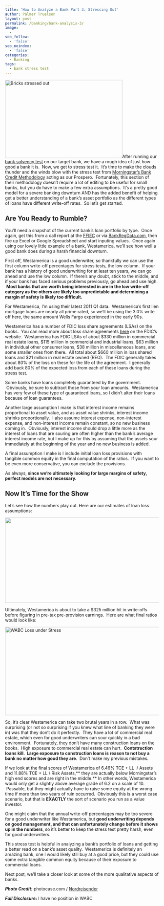 ```yaml
---
title: 'How to Analyze a Bank Part 3: Stressing Out'
author: Palmer Truelson
layout: post
permalink: /banking/bank-analysis-3/
image:
  - 
seo_follow:
  - 'false'
seo_noindex:
  - 'false'
categories:
  - Banking
tags:
  - bank stress test
---
```

[<img class="size-full wp-image-254 alignright" title="bank-stress" src="http://www.valuablebehavior.com/wp-content/uploads/2011/07/bank-stress.jpg" alt="Bricks stressed out" width="384" height="256" />][1]After running our <a href="http://www.valuablebehavior.com/banking/bank-analysis-2/"  target="_blank">bank solvency test</a> on our target bank, we have a rough idea of just how good a bank it is.  Now, we get to stress test it.  It&#8217;s time to make the clouds thunder and the winds blow with the stress test from <a title="Morningst Bank Credit Methodology" href="http://corporate.morningstar.com/us/documents/MethodologyDocuments/MethodologyPapers/BankCreditMethodology.pdf" onclick="javascript:_gaq.push(['_trackEvent','download','http://corporate.morningstar.com/us/documents/MethodologyDocuments/MethodologyPapers/BankCreditMethodology.pdf']);" target="_blank">Morningstar&#8217;s Bank Credit Methodology</a> acting as our Prospero.  Fortunately, this section of their methodology doesn&#8217;t require a lot of editing to be useful for small banks, but you do have to make a few extra assumptions.  It&#8217;s a pretty good model for a severe banking downturn AND has the added benefit of helping get a better understanding of a bank&#8217;s asset portfolio as the different types of loans have different write-off rates.  So let&#8217;s get started.

## Are You Ready to Rumble?

You&#8217;ll need a snapshot of the current bank&#8217;s loan portfolio by type.  Once again, get this from a call report at the <a title="FFIEC" href="https://cdr.ffiec.gov/public/" onclick="javascript:_gaq.push(['_trackEvent','outbound-article','http://cdr.ffiec.gov']);" target="_blank">FFIEC</a> or via <a href="http://www.bankregdata.com" onclick="javascript:_gaq.push(['_trackEvent','outbound-article','http://www.bankregdata.com']);" target="_blank">BankRegData.com</a>, then fire up Excel or Google Spreadsheet and start inputing values.  Once again using our lovely little example of a bank, Westamerica, we&#8217;ll see how well a good bank does during a harsh financial downturn.

First off, Westamerica is a good underwriter, so thankfully we can use the first column write-off percentages for stress tests, the low column.  If your bank has a history of good underwriting for at least ten years, we can go ahead and use the low column.  If there&#8217;s any doubt, stick to the middle, and if your bank has faced serious problems previously, go ahead and use high.  **Most banks that are worth being interested in are in the low write-off category as the others are likely too unpredictable and determining a margin of safety is likely too difficult.**

For Westamerica, I&#8217;m using their latest 2011 Q1 data.  Westamerica&#8217;s first lien mortgage loans are nearly all prime rated, so we&#8217;ll be using the 3.0% write off here, the same amount Wells Fargo experienced in the early 90s.

Westamerica has a number of FDIC loss share agreements (LSAs) on the books.  You can read more about loss share agreements <a href="http://www.fdic.gov/bank/individual/failed/lossshare/" onclick="javascript:_gaq.push(['_trackEvent','outbound-article','http://www.fdic.gov']);" target="_blank">here</a> on the FDIC&#8217;s website.  Westamerica has FDIC LSAs of about $330 million in commercial real estate loans, $115 million in commercial and industrial loans, $63 million in individual other consumer loans, $38 million in miscellaneous loans, and some smaller ones from there.  All total about $660 million in loss shared loans and $21 million in real estate owned (REO).  The FDIC generally takes about 80% of the loss on these for the life of the agreement.  I generally add back 80% of the expected loss from each of these loans during the stress test.

Some banks have loans completely guaranteed by the government.  Obviously, be sure to subtract those from your loan amounts.  Westamerica has very few of these type of guaranteed loans, so I didn&#8217;t alter their loans because of loan guarantees.

Another large assumption I make is that interest income remains proportional to asset value, and as asset value shrinks, interest income shrinks proportionally.  I also assume interest expense, non-interest expense, and non-interest income remain constant, so no new business coming in.  Obviously, interest income should drop a little more as the interest of loans that are souring are often higher than the bank&#8217;s average interest income rate, but I make up for this by assuming that the assets sour immediately at the beginning of the year and no new business is added.

A final assumption I make is I include initial loan loss provisions with tangible common equity in the final computation of the ratios.  If you want to be even more conservative, you can exclude the provisions.

As always, **since we&#8217;re ultimately looking for large margins of safety, perfect models are not necessary.**

## Now It&#8217;s Time for the Show

Let&#8217;s see how the numbers play out. Here are our estimates of loan loss assumptions:

<p style="text-align: center;">
  <a href="http://www.valuablebehavior.com/wp-content/uploads/2011/07/WABC-Stress-Loans.png" ><img class="size-full wp-image-258 aligncenter" title="WABC-Stress-Loans" src="http://www.valuablebehavior.com/wp-content/uploads/2011/07/WABC-Stress-Loans.png" alt="" width="583" height="279" /></a>
</p>

Ultimately, Westamerica is about to take a $325 million hit in write-offs before figuring in pre-tax pre-provision earnings.  Here are what final ratios would look like:

[<img class="aligncenter size-full wp-image-265" title="WABC-Stress-Loss-2" src="http://www.valuablebehavior.com/wp-content/uploads/2011/07/WABC-Stress-Loss-2.png" alt="WABC Loss under Stress" width="524" height="289" />][2]

So, it&#8217;s clear Westamerica can take two brutal years in a row.  What was surprising (or not so surprising if you knew what line of banking they were in) was that they don&#8217;t do it perfectly.  They have a lot of commercial real estate, which even for good underwriters can sour quickly in a bad environment.  Fortunately, they don&#8217;t have many construction loans on the books.  High exposure to commercial real estate can hurt.  **Contstruction loans kill.  Large exposure to construction loans is reason to not buy a bank no matter how good they are**.  Don&#8217;t make my previous mistakes.

If we look at the final scores of Westamerica of 6.46% TCE + LL  / Assets and 11.88% TCE + LL / Risk Assets,** they are actually below Morningstar&#8217;s high end scores and are right in the middle.** In other words, Westamerica would only get a slightly above average grade of 6.2 on a scale of 10.  Passable, but they might actually have to raise some equity at the wrong time if more than two years of ruin occurred.  Obviously this is a worst case scenario, but that is **EXACTLY** the sort of scenario you run as a value investor.

One might claim that the annual write-off percentages may be too severe for a good underwriter like Westamerica, but **good underwriting depends on good management, and that can unfortunately change before it shows up in the numbers**, so it&#8217;s better to keep the stress test pretty harsh, even for good underwriters.

This stress test is helpful in analyzing a bank&#8217;s portfolio of loans and getting a better read on a bank&#8217;s asset quality.  Westamerica is definitely an amazing bank, one I would likely still buy at a good price, but they could use some extra tangible common equity because of their exposure to commercial loans.

Next post, we&#8217;ll take a closer look at some of the more qualitative aspects of banks.

***Photo Credit:*** photocase.com / <a title="User profile of Nordreisender ." href="http://www.photocase.com/user.asp?u=342584" onclick="javascript:_gaq.push(['_trackEvent','outbound-article','http://www.photocase.com']);">Nordreisender</a>

***Full Disclosure:*** I have no position in WABC

&nbsp;

 [1]: http://www.valuablebehavior.com/wp-content/uploads/2011/07/bank-stress.jpg
 [2]: http://www.valuablebehavior.com/wp-content/uploads/2011/07/WABC-Stress-Loss-2.png